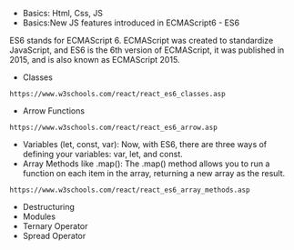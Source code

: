 - Basics: Html, Css, JS
- Basics:New JS features introduced in ECMAScript6 - ES6

ES6 stands for ECMAScript 6.
ECMAScript was created to standardize JavaScript, and ES6 is the 6th version of ECMAScript, it was published in 2015, and is also known as ECMAScript 2015.

- Classes
```
https://www.w3schools.com/react/react_es6_classes.asp
```
- Arrow Functions
```
https://www.w3schools.com/react/react_es6_arrow.asp
```
- Variables (let, const, var): Now, with ES6, there are three ways of defining your variables: var, let, and const.
- Array Methods like .map():
The .map() method allows you to run a function on each item in the array, returning a new array as the result.
```
https://www.w3schools.com/react/react_es6_array_methods.asp
```
- Destructuring
- Modules
- Ternary Operator
- Spread Operator
